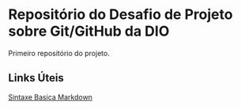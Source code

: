 # Repositório do Desafio de Projeto sobre Git/GitHub da DIO
Primeiro repositório do projeto.

## Links Úteis
[Sintaxe Basica Markdown](https://www.markdownguide.org/basic-syntax/)
